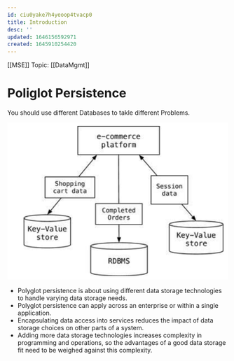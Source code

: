 ```yaml
---
id: ciu0yake7h4yeoop4tvacp0
title: Introduction
desc: ''
updated: 1646156592971
created: 1645910254420
---
```

[[MSE]] Topic: [[DataMgmt]]

# Poliglot Persistence
You should use different Databases to takle different Problems. 

![Poli](assets/images/Poliglot_Persistence.png)

- Polyglot persistence is about using different data storage technologies to handle varying data storage needs.
- Polyglot persistence can apply across an enterprise or within a single application.
- Encapsulating data access into services reduces the impact of data storage choices on other parts of a system.
- Adding more data storage technologies increases complexity in programming and operations, so the advantages of a good data storage fit need to be weighed against this complexity.
